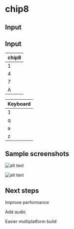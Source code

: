 # chip8

## Input

## Input
| chip8 |
|-----|
|1|2|3|C|
|4|5|6|D|
|7|8|9|E|
|A|0|B|F|

| Keyboard |
|-----|
|1|2|3|4|
|q|w|e|r|
|a|s|d|f|
|z|x|c|v|

## Sample screenshots

![alt text](http://i.imgur.com/dWVxIf3.png "Pong")

![alt text](http://i.imgur.com/t9B8qsA.png "Brix")

## Next steps

Improve performance

Add audio

Easier multiplatform build


